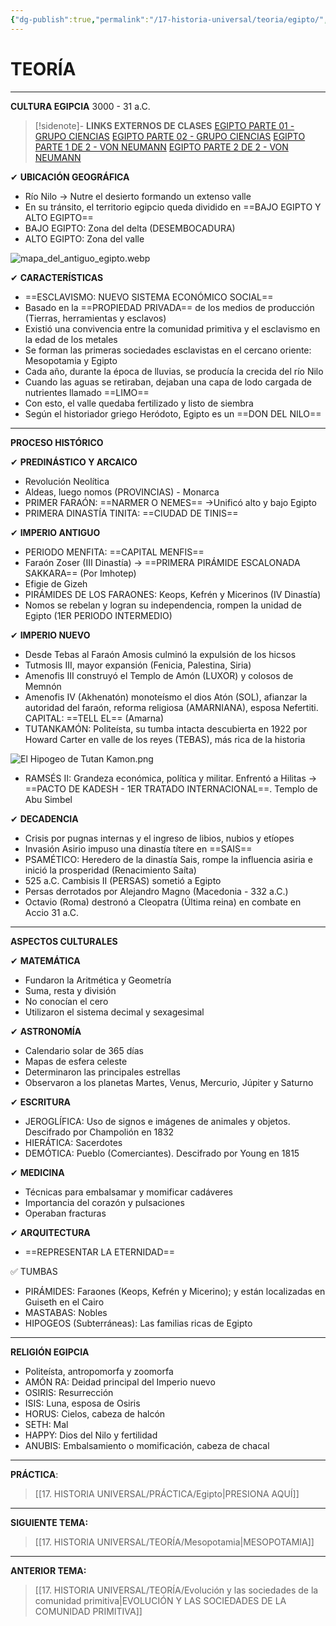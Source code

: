 ```yaml
---
{"dg-publish":true,"permalink":"/17-historia-universal/teoria/egipto/","tags":["Historia","Teoría"]}
---
```


# TEORÍA
---
**CULTURA EGIPCIA**
3000 - 31 a.C.

>[!sidenote]- **LINKS EXTERNOS DE CLASES** 
>[EGIPTO PARTE 01 - GRUPO CIENCIAS](https://www.youtube.com/watch?v=EWy02vduVcw) 
>[EGIPTO PARTE 02 - GRUPO CIENCIAS](https://www.youtube.com/watch?v=aRImMtK2fc0) 
>[EGIPTO PARTE 1 DE 2 - VON NEUMANN](https://www.youtube.com/watch?v=rseom0PJkvE) 
>[EGIPTO PARTE 2 DE 2 - VON NEUMANN](https://www.youtube.com/watch?v=eMnpkTqeNJ8) 

✔ **UBICACIÓN GEOGRÁFICA**
- Río Nilo → Nutre el desierto formando un extenso valle
- En su tránsito, el territorio egipcio queda dividido en ==BAJO EGIPTO Y ALTO EGIPTO==
- BAJO EGIPTO: Zona del delta (DESEMBOCADURA)
- ALTO EGIPTO: Zona del valle

![mapa_del_antiguo_egipto.webp](/img/user/1.%20ELEMENTOS%20GR%C3%81FICOS/mapa_del_antiguo_egipto.webp)

✔ **CARACTERÍSTICAS**
- ==ESCLAVISMO: NUEVO SISTEMA ECONÓMICO SOCIAL==
- Basado en la ==PROPIEDAD PRIVADA== de los medios de producción (Tierras, herramientas y esclavos)
- Existió una convivencia entre la comunidad primitiva y el esclavismo en la edad de los metales
- Se forman las primeras sociedades esclavistas en el cercano oriente: Mesopotamia y Egipto
- Cada año, durante la época de lluvias, se producía la crecida del río Nilo
- Cuando las aguas se retiraban, dejaban una capa de lodo cargada de nutrientes llamado ==LIMO==
- Con esto, el valle quedaba fertilizado y listo de siembra
- Según el historiador griego Heródoto, Egipto es un ==DON DEL NILO==

---
**PROCESO HISTÓRICO**

✔ **PREDINÁSTICO Y ARCAICO**
- Revolución Neolítica
- Aldeas, luego nomos (PROVINCIAS) - Monarca
- PRIMER FARAÓN: ==NARMER O NEMES== →Unificó alto y bajo Egipto
- PRIMERA DINASTÍA TINITA: ==CIUDAD DE TINIS==

✔ **IMPERIO ANTIGUO**
- PERIODO MENFITA: ==CAPITAL MENFIS==
- Faraón Zoser (III Dinastía) → ==PRIMERA PIRÁMIDE ESCALONADA SAKKARA== (Por Imhotep)
- Efigie de Gizeh
- PIRÁMIDES DE LOS FARAONES: Keops, Kefrén y Micerinos (IV Dinastía)
- Nomos se rebelan y logran su independencia, rompen la unidad de Egipto (1ER PERIODO INTERMEDIO)

✔ **IMPERIO NUEVO**
- Desde Tebas al Faraón Amosis culminó la expulsión de los hicsos
- Tutmosis III, mayor expansión (Fenicia, Palestina, Siria)
- Amenofis III construyó el Templo de Amón (LUXOR) y colosos de Memnón
- Amenofis IV (Akhenatón) monoteísmo el dios Atón (SOL), afianzar la autoridad del faraón, reforma religiosa (AMARNIANA), esposa Nefertiti. CAPITAL: ==TELL EL== (Amarna)
- TUTANKAMÓN: Politeísta, su tumba intacta descubierta en 1922 por Howard Carter en valle de los reyes (TEBAS), más rica de la historia 

![El Hipogeo de Tutan Kamon.png](/img/user/1.%20ELEMENTOS%20GR%C3%81FICOS/El%20Hipogeo%20de%20Tutan%20Kamon.png)

- RAMSÉS II: Grandeza económica, política y militar. Enfrentó a Hilitas → ==PACTO DE KADESH - 1ER TRATADO INTERNACIONAL==. Templo de Abu Simbel

✔ **DECADENCIA**
- Crisis por pugnas internas y el ingreso de libios, nubios y etíopes
- Invasión Asirio impuso una dinastía títere en ==SAIS==
- PSAMÉTICO: Heredero de la dinastía Sais, rompe la influencia asiria e inició la prosperidad (Renacimiento Saíta)
- 525 a.C. Cambisis II (PERSAS) sometió a Egipto
- Persas derrotados por Alejandro Magno (Macedonia - 332 a.C.)
- Octavio (Roma) destronó a Cleopatra (Última reina) en combate en Accio 31 a.C.

---
**ASPECTOS CULTURALES**

✔ **MATEMÁTICA**
- Fundaron la Aritmética y Geometría
- Suma, resta y división
- No conocían el cero
- Utilizaron el sistema decimal y sexagesimal

✔ **ASTRONOMÍA**
- Calendario solar de 365 días
- Mapas de esfera celeste
- Determinaron las principales estrellas
- Observaron a los planetas Martes, Venus, Mercurio, Júpiter y Saturno

✔ **ESCRITURA**
- JEROGLÍFICA: Uso de signos e imágenes de animales y objetos. Descifrado por Champolión en 1832
- HIERÁTICA: Sacerdotes
- DEMÓTICA: Pueblo (Comerciantes). Descifrado por Young en 1815

✔ **MEDICINA**
- Técnicas para embalsamar y momificar cadáveres 
- Importancia del corazón y pulsaciones
- Operaban fracturas

✔ **ARQUITECTURA**
- ==REPRESENTAR LA ETERNIDAD==

✅ TUMBAS
- PIRÁMIDES: Faraones (Keops, Kefrén y Micerino); y están localizadas en Guiseth en el Cairo
- MASTABAS: Nobles
- HIPOGEOS (Subterráneas): Las familias ricas de Egipto

---
**RELIGIÓN EGIPCIA**
- Politeísta, antropomorfa y zoomorfa
- AMÓN RA: Deidad principal del Imperio nuevo
- OSIRIS: Resurrección
- ISIS: Luna, esposa de Osiris
- HORUS: Cielos, cabeza de halcón
- SETH: Mal
- HAPPY: Dios del Nilo y fertilidad
- ANUBIS: Embalsamiento o momificación, cabeza de chacal

---
**PRÁCTICA**:
>[[17. HISTORIA UNIVERSAL/PRÁCTICA/Egipto\|PRESIONA AQUÍ]]

---
**SIGUIENTE TEMA:** 
>[[17. HISTORIA UNIVERSAL/TEORÍA/Mesopotamia\|MESOPOTAMIA]]

---
**ANTERIOR TEMA:** 
>[[17. HISTORIA UNIVERSAL/TEORÍA/Evolución y las sociedades de la comunidad primitiva\|EVOLUCIÓN Y LAS SOCIEDADES DE LA COMUNIDAD PRIMITIVA]]

